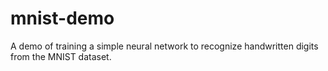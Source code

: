 # mnist-demo
A demo of training a simple neural network to recognize handwritten digits from the MNIST dataset.
